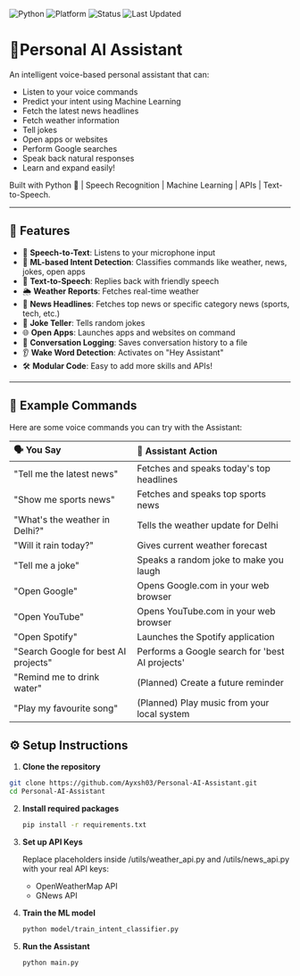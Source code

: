 ![Python](https://img.shields.io/badge/Python-3.8%2B-blue.svg)
![Platform](https://img.shields.io/badge/Platform-Mac%20%7C%20Windows-lightgrey.svg)
![Status](https://img.shields.io/badge/Status-Active-brightgreen.svg)
![Last Updated](https://img.shields.io/badge/Last%20Updated-April%202025-blueviolet.svg)
# 🦾Personal AI Assistant

An intelligent voice-based personal assistant that can:
- Listen to your voice commands
- Predict your intent using Machine Learning
- Fetch the latest news headlines
- Fetch weather information
- Tell jokes
- Open apps or websites
- Perform Google searches
- Speak back natural responses
- Learn and expand easily!

Built with Python 🐍 | Speech Recognition | Machine Learning | APIs | Text-to-Speech.

---

## 🚀 Features

- 🎤 **Speech-to-Text**: Listens to your microphone input
- 🧠 **ML-based Intent Detection**: Classifies commands like weather, news, jokes, open apps
- 📢 **Text-to-Speech**: Replies back with friendly speech
- 🌦️ **Weather Reports**: Fetches real-time weather
- 📰 **News Headlines**: Fetches top news or specific category news (sports, tech, etc.)
- 🤣 **Joke Teller**: Tells random jokes
- 🌐 **Open Apps**: Launches apps and websites on command
- 📝 **Conversation Logging**: Saves conversation history to a file
- 👂 **Wake Word Detection**: Activates on "Hey Assistant"
- 🛠️ **Modular Code**: Easy to add more skills and APIs!

---

## 🎯 Example Commands

Here are some voice commands you can try with the Assistant:

| 🗣️ You Say | 🤖 Assistant Action |
|:---|:---|
| "Tell me the latest news" | Fetches and speaks today's top headlines |
| "Show me sports news" | Fetches and speaks top sports news |
| "What's the weather in Delhi?" | Tells the weather update for Delhi |
| "Will it rain today?" | Gives current weather forecast |
| "Tell me a joke" | Speaks a random joke to make you laugh |
| "Open Google" | Opens Google.com in your web browser |
| "Open YouTube" | Opens YouTube.com in your web browser |
| "Open Spotify" | Launches the Spotify application |
| "Search Google for best AI projects" | Performs a Google search for 'best AI projects' |
| "Remind me to drink water" | (Planned) Create a future reminder |
| "Play my favourite song" | (Planned) Play music from your local system |


## ⚙️ Setup Instructions

1. **Clone the repository**

```bash
git clone https://github.com/Ayxsh03/Personal-AI-Assistant.git
cd Personal-AI-Assistant
```
2.	**Install required packages**
    ```bash
    pip install -r requirements.txt
    ```
3. **Set up API Keys**

   Replace placeholders inside /utils/weather_api.py and /utils/news_api.py with your real API keys:
   - OpenWeatherMap API
	- GNews API

5. **Train the ML model**
   ```bash
   python model/train_intent_classifier.py
   ```
   
6. **Run the Assistant**
   ```bash
   python main.py
   ```
